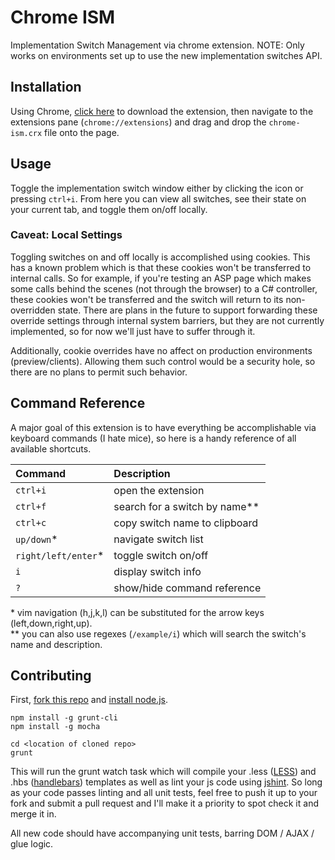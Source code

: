 # Chrome ISM
Implementation Switch Management via chrome extension. NOTE: Only works on environments set up to use the new implementation switches API.

## Installation
Using Chrome, [click here](https://github.com/mindbody/chrome-ism/blob/master/chrome-ism.crx?raw=true) to download the extension, then navigate to the extensions pane (`chrome://extensions`) and drag and drop the `chrome-ism.crx` file onto the page.

## Usage
Toggle the implementation switch window either by clicking the icon or pressing `ctrl+i`. From here you can view all switches, see their state on your current tab, and toggle them on/off locally. 

### Caveat: Local Settings
Toggling switches on and off locally is accomplished using cookies. This has a known problem which is that these cookies won't be transferred to internal calls. So for example, if you're testing an ASP page which makes some calls behind the scenes (not through the browser) to a C# controller, these cookies won't be transferred and the switch will return to its non-overridden state. There are plans in the future to support forwarding these override settings through internal system barriers, but they are not currently implemented, so for now we'll just have to suffer through it.

Additionally, cookie overrides have no affect on production environments (preview/clients). Allowing them such control would be a security hole, so there are no plans to permit such behavior.

## Command Reference
A major goal of this extension is to have everything be accomplishable via keyboard commands (I hate mice), so here is a handy reference of all available shortcuts.

| Command            | Description                                   |
|:------------------ |:--------------------------------------------- |
| `ctrl+i`           | open the extension                            |
| `ctrl+f`           | search for a switch by name**                 |
| `ctrl+c`           | copy switch name to clipboard                 |
| `up/down`*         | navigate switch list                          |
| `right/left/enter`*| toggle switch on/off                          |
| `i`                | display switch info                           |
| `?`                | show/hide command reference                   |

\* vim navigation (h,j,k,l) can be substituted for the arrow keys (left,down,right,up).  
** you can also use regexes (`/example/i`) which will search the switch's name and description.

## Contributing
First, [fork this repo](https://github.com/mindbody/chrome-ism/fork) and [install node.js](http://nodejs.org/dist/v0.10.28/x64/node-v0.10.28-x64.msi).

```
npm install -g grunt-cli
npm install -g mocha

cd <location of cloned repo>
grunt
```

This will run the grunt watch task which will compile your .less ([LESS](http://lesscss.org/)) and .hbs ([handlebars](http://handlebarsjs.com/)) templates as well as lint your js code using [jshint](http://www.jshint.com/). So long as your code passes linting and all unit tests, feel free to push it up to your fork and submit a pull request and I'll make it a priority to spot check it and merge it in.

All new code should have accompanying unit tests, barring DOM / AJAX / glue logic.
